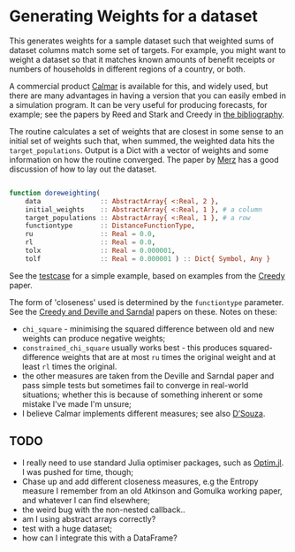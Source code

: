 # Generating Weights for a dataset


This generates weights for a sample dataset such that weighted sums of dataset
columns match some set of targets. For example, you might want to weight a
dataset so that it matches known amounts of benefit receipts or numbers of
households in different regions of a country, or both.

A commercial product [Calmar](http://vesselinov.com/CalmarEngDoc.pdf) is
available for this, and widely used, but there are many advantages in having a
version that you can easily embed in a simulation program. It can be very useful
for producing forecasts, for example; see the papers by Reed and Stark and
Creedy in [the bibliography](biblio.md).

The routine calculates a set of weights that are closest in some sense to an
initial set of weights such that, when summed, the weighted data hits the
`target_populations`. Output is a Dict with a vector of weights and some
information on how the routine converged. The paper by [Merz](biblio.md) has a
good discussion of how to lay out the dataset.

```julia

function doreweighting(
    data               :: AbstractArray{ <:Real, 2 },
    initial_weights    :: AbstractArray{ <:Real, 1 }, # a column
    target_populations :: AbstractArray{ <:Real, 1 }, # a row
    functiontype       :: DistanceFunctionType,
    ru                 :: Real = 0.0,
    rl                 :: Real = 0.0,
    tolx               :: Real = 0.000001,
    tolf               :: Real = 0.000001 ) :: Dict{ Symbol, Any }

```
See the [testcase](..\tests\reweighter_tests.jl) for a simple example, based on
examples from the [Creedy](biblio.md) paper.

The form of 'closeness' used is determined by the `functiontype` parameter. See
the [Creedy and Deville and Sarndal](biblio.md) papers on these. Notes on these:

* `chi_square` - minimising the squared difference between old and new weights can produce negative weights;
* `constrained_chi_square` usually works best - this produces squared-difference weights that are at most `ru` times the original weight and at least `rl` times the original.
* the other measures are taken from the Deville and Sarndal paper and pass simple tests but sometimes fail to converge in real-world situations; whether this is because of something inherent or some mistake I've made I'm unsure;
* I believe Calmar implements different measures; see also [D’Souza](biblio.md).

## TODO

* I really need to use standard Julia optimiser packages, such as [Optim.jl](https://github.com/JuliaNLSolvers/Optim.jl). I was pushed for time, though;
* Chase up and add different closeness measures, e.g the Entropy measure I remember from an old Atkinson and Gomulka working paper, and whatever I can find elsewhere;
* the weird bug with the non-nested callback..
* am I using abstract arrays correctly?
* test with a huge dataset;
* how can I integrate this with a DataFrame?
